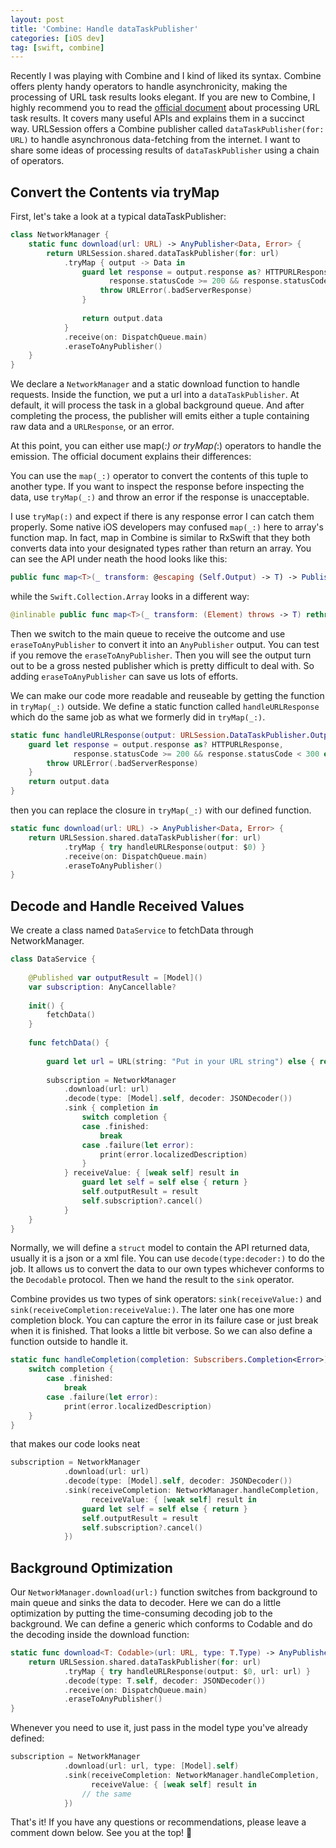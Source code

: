 ```yaml
---
layout: post
title: 'Combine: Handle dataTaskPublisher'
categories: [iOS dev]
tag: [swift, combine]
---
```


Recently I was playing with Combine and I kind of liked its syntax. Combine offers plenty handy operators to handle asynchronicity, making the processing of URL task results looks elegant. If you are new to Combine, I highly recommend you to read the [official document](https://developer.apple.com/documentation/foundation/urlsession/processing_url_session_data_task_results_with_combine) about processing URL task results. It covers many useful APIs and explains them in a succinct way. URLSession offers a Combine publisher called `dataTaskPublisher(for: URL)` to handle asynchronous data-fetching from the internet. I want to share some ideas of processing results of `dataTaskPublisher` using a chain of operators.

## Convert the Contents via tryMap
First, let's take a look at a typical dataTaskPublisher:

```swift
class NetworkManager {
    static func download(url: URL) -> AnyPublisher<Data, Error> {
        return URLSession.shared.dataTaskPublisher(for: url)
            .tryMap { output -> Data in
                guard let response = output.response as? HTTPURLResponse,
                      response.statusCode >= 200 && response.statusCode < 300 else {
                    throw URLError(.badServerResponse)
                }
                
                return output.data
            }
            .receive(on: DispatchQueue.main)
            .eraseToAnyPublisher()
    }
}
```
We declare a `NetworkManager` and a static download function to handle requests. Inside the function, we put a url into a `dataTaskPublisher`. At default, it will process the task in a global background queue. And after completing the process, the publisher will emits either a tuple containing raw data and a `URLResponse`, or an error.

At this point, you can either use map(_:) or tryMap(_:) operators to handle the emission. The official document explains their differences: 

>
You can use the `map(_:)` operator to convert the contents of this tuple to another type. If you want to inspect the response before inspecting the data, use `tryMap(_:)` and throw an error if the response is unacceptable.
>

I use `tryMap(:)` and expect if there is any response error I can catch them properly. Some native iOS developers may confused `map(_:)` here to array's function map. In fact, map in Combine is similar to RxSwift that they both converts data into your designated types rather than return an array. You can see the API under neath the hood looks like this: 

```swift
public func map<T>(_ transform: @escaping (Self.Output) -> T) -> Publishers.Map<Self, T>
```

while the  `Swift.Collection.Array` looks in a different way:

```swift
@inlinable public func map<T>(_ transform: (Element) throws -> T) rethrows -> [T]
```

 Then we switch to the main queue to receive the outcome and use `eraseToAnyPublisher` to convert it into an `AnyPublisher` output. You can test if you remove the `eraseToAnyPublisher`. Then you will see the output turn out to be a gross nested publisher which is pretty difficult to deal with. So adding `eraseToAnyPublisher` can save us lots of efforts.

 We can make our code more readable and reuseable by getting the function in `tryMap(_:)` outside. We define a static function called `handleURLResponse` which do the same job as what we formerly did in `tryMap(_:)`.

```swift
static func handleURLResponse(output: URLSession.DataTaskPublisher.Output) throws -> Data {
    guard let response = output.response as? HTTPURLResponse,
              response.statusCode >= 200 && response.statusCode < 300 else {
        throw URLError(.badServerResponse)
    }
    return output.data
}
```

then you can replace the closure in `tryMap(_:)` with our defined function.

```swift
static func download(url: URL) -> AnyPublisher<Data, Error> {
    return URLSession.shared.dataTaskPublisher(for: url)
            .tryMap { try handleURLResponse(output: $0) }
            .receive(on: DispatchQueue.main)
            .eraseToAnyPublisher()
}
```

## Decode and Handle Received Values
 We create a class named `DataService` to fetchData through NetworkManager.

```swift
class DataService {
    
    @Published var outputResult = [Model]()
    var subscription: AnyCancellable?
    
    init() {
        fetchData()
    }
    
    func fetchData() {
        
        guard let url = URL(string: "Put in your URL string") else { return }
        
        subscription = NetworkManager
            .download(url: url)
            .decode(type: [Model].self, decoder: JSONDecoder())
            .sink { completion in
                switch completion {
                case .finished:
                    break
                case .failure(let error):
                    print(error.localizedDescription)
                }
            } receiveValue: { [weak self] result in
                guard let self = self else { return }
                self.outputResult = result
                self.subscription?.cancel()
            }
    }
}
```

Normally, we will define a `struct` model to contain the API returned data, usually it is a json or a xml file. You can use `decode(type:decoder:)` to do the job. It allows us to convert the data to our own types whichever conforms to the `Decodable` protocol. Then we hand the result to the `sink` operator. 

Combine provides us two types of sink operators: `sink(receiveValue:)` and `sink(receiveCompletion:receiveValue:)`. The later one has one more completion block. You can capture the error in its failure case or just break when it is finished. That looks a little bit verbose. So we can also define a function outside to handle it.

```swift
static func handleCompletion(completion: Subscribers.Completion<Error>) {
    switch completion {
        case .finished:
            break
        case .failure(let error):
            print(error.localizedDescription)
    }
}
```

that makes our code looks neat

```swift
subscription = NetworkManager
            .download(url: url)
            .decode(type: [Model].self, decoder: JSONDecoder())
            .sink(receiveCompletion: NetworkManager.handleCompletion,
                  receiveValue: { [weak self] result in
                guard let self = self else { return }
                self.outputResult = result
                self.subscription?.cancel()
            })
```
## Background Optimization
Our `NetworkManager.download(url:)` function switches from background to main queue and sinks the data to decoder. Here we can do a little optimization by putting the time-consuming decoding job to the background. We can define a generic which conforms to Codable and do the decoding inside the download function:

```swift
static func download<T: Codable>(url: URL, type: T.Type) -> AnyPublisher<T, Error> {
    return URLSession.shared.dataTaskPublisher(for: url)
            .tryMap { try handleURLResponse(output: $0, url: url) }
            .decode(type: T.self, decoder: JSONDecoder())
            .receive(on: DispatchQueue.main)
            .eraseToAnyPublisher()
}
```

Whenever you need to use it, just pass in the model type you've already defined:

```swift
subscription = NetworkManager
            .download(url: url, type: [Model].self)
            .sink(receiveCompletion: NetworkManager.handleCompletion,
                  receiveValue: { [weak self] result in
                // the same
            })
```

That's it! If you have any questions or recommendations, please leave a comment down below. See you at the top! 👊
